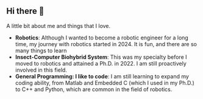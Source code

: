 ## Hi there 👋

A little bit about me and things that I love.

  - **Robotics**: Although I wanted to become a robotic engineer for a long time, my journey with robotics started in 2024. It is fun, and there are so many things to learn
  - **Insect-Computer Biohybrid System**: This was my specialty before I moved to robotics and attained a Ph.D. in 2022. I am still proactively involved in this field.
  - **General Programming: I like to code**: I am still learning to expand my coding ability, from Matlab and Embedded C (which I used in my Ph.D.) to C++ and Python, which are common in the field of robotics.
